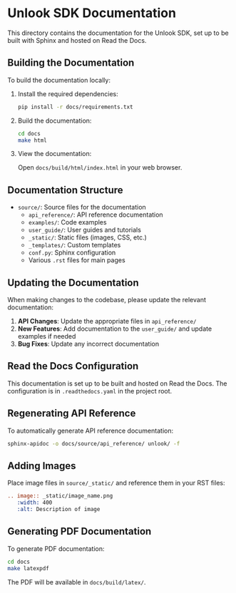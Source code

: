 # Unlook SDK Documentation

This directory contains the documentation for the Unlook SDK, set up to be built with Sphinx and hosted on Read the Docs.

## Building the Documentation

To build the documentation locally:

1. Install the required dependencies:

   ```bash
   pip install -r docs/requirements.txt
   ```

2. Build the documentation:

   ```bash
   cd docs
   make html
   ```

3. View the documentation:

   Open `docs/build/html/index.html` in your web browser.

## Documentation Structure

- `source/`: Source files for the documentation
  - `api_reference/`: API reference documentation
  - `examples/`: Code examples
  - `user_guide/`: User guides and tutorials
  - `_static/`: Static files (images, CSS, etc.)
  - `_templates/`: Custom templates
  - `conf.py`: Sphinx configuration
  - Various `.rst` files for main pages

## Updating the Documentation

When making changes to the codebase, please update the relevant documentation:

1. **API Changes**: Update the appropriate files in `api_reference/`
2. **New Features**: Add documentation to the `user_guide/` and update examples if needed
3. **Bug Fixes**: Update any incorrect documentation

## Read the Docs Configuration

This documentation is set up to be built and hosted on Read the Docs. The configuration is in `.readthedocs.yaml` in the project root.

## Regenerating API Reference

To automatically generate API reference documentation:

```bash
sphinx-apidoc -o docs/source/api_reference/ unlook/ -f
```

## Adding Images

Place image files in `source/_static/` and reference them in your RST files:

```rst
.. image:: _static/image_name.png
   :width: 400
   :alt: Description of image
```

## Generating PDF Documentation

To generate PDF documentation:

```bash
cd docs
make latexpdf
```

The PDF will be available in `docs/build/latex/`.